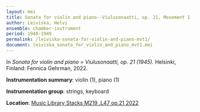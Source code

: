 ```yaml
---
layout: mei
title: Sonata for violin and piano--Viulusonaatti, op. 21, Movement 1 (1945)
author: Leiviska, Helvi
ensemble: chamber-instrument
period: 1940-1949
permalink: /leiviska-sonata-for-violin-and-piano-mvt1/
document: leiviska_sonata_for_violin_and_piano_mvt1.mei
---
```


In *Sonata for violin and piano = Viulusonaatti, op. 21 (1945).* Helsinki, Finland: Fennica Gehrman, 2022.

**Instrumentation summary**: violin (1), piano (1)

**Instrumentation group**: strings, keyboard

**Location**: <a href="https://tufts.primo.exlibrisgroup.com/permalink/01TUN_INST/1kc9gia/alma991018809261903851" target="_blank">Music Library Stacks M219 .L47 op.21 2022</a>